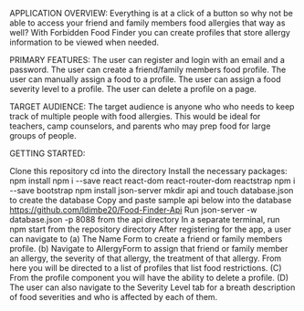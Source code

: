 APPLICATION OVERVIEW:
Everything is at a click of a button so why not be able to access your friend and family members food allergies that way as well? 
With Forbidden Food Finder you can create profiles that store allergy information to be viewed when needed.

PRIMARY FEATURES:
The user can register and login with an email and a password.
The user can create a friend/family members food profile.
The user can manually assign a food to a profile.
The user can assign a food severity level to a profile.
The user can delete a profile on a page.

TARGET AUDIENCE:
The target audience is anyone who who needs to keep track of multiple people with food allergies. This would be ideal for teachers, camp counselors, and parents who may prep food for large groups of people.

GETTING STARTED:

Clone this repository
cd into the directory
Install the necessary packages:
npm install
npm i --save react react-dom react-router-dom reactstrap
npm i --save bootstrap
npm install json-server
mkdir api and touch database.json to create the database
Copy and paste sample api below into the database
https://github.com/ldimbe20/Food-Finder-Api
Run json-server -w database.json -p 8088 from the api directory
In a separate terminal, run npm start from the repository directory
After registering for the app, a user can navigate to (a) The Name Form to create a friend or family members profile. (b) Navigate to AllergyForm to assign that friend or family member an allergy, the severity of that allergy, the treatment of that allergy. From here you will be directed to a list of profiles that list food restrictions. (C) From the profile component you will have the ability to delete a profile. (D) The user can also navigate to the Severity Level tab for a breath description of food severities and who is affected by each of them.

